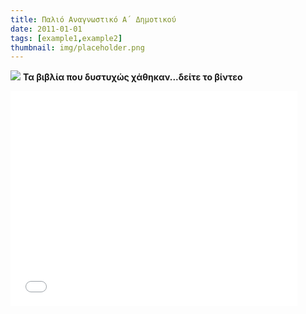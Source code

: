 ```yaml
---
title: Παλιό Αναγνωστικό Α΄ Δημοτικού
date: 2011-01-01
tags: [example1,example2]
thumbnail: img/placeholder.png
---
```

![](http://www.freeweird.com/wp-content/uploads/2010/12/alfavitario.jpg) 
**Τα βιβλία που δυστυχώς χάθηκαν...δείτε το βίντεο** 
<iframe allowfullscreen="" frameborder="0" height="344" src="//www.youtube.com/embed/lMrtrGMiUos" width="459"></iframe>
